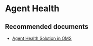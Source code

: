 
<properties
    pageTitle="Is my agent working"
    description="Troubleshooting of issues with Agent Health"
    service="microsoft.operationalinsights"
    resource="workspaces"
    authors="adoylemsft"
    displayorder="1"
    selfHelpType="resource"
    supportTopicIds=""
    resourceTags=""
    productPesIds=""
    cloudEnvironments="MoonCake"
	articleId="4d7da022-535a-415e-be88-60d709895e48"
/>

# Agent Health

## **Recommended documents**

* [Agent Health Solution in OMS](https://blogs.technet.microsoft.com/msoms/2016/08/29/agent-health-solution-in-oms/)